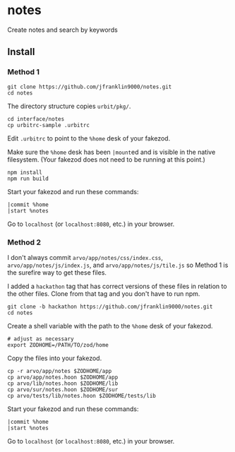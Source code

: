 # notes

Create notes and search by keywords

## Install

### Method 1

```
git clone https://github.com/jfranklin9000/notes.git
cd notes
```

The directory structure copies `urbit/pkg/`.

```
cd interface/notes
cp urbitrc-sample .urbitrc
```

Edit `.urbitrc` to point to the `%home` desk of your fakezod.

Make sure the `%home` desk has been `|mount`ed and is visible
in the native filesystem.  (Your fakezod does not need to be
running at this point.)

```
npm install
npm run build
```

Start your fakezod and run these commands:

```
|commit %home
|start %notes
```

Go to `localhost` (or `localhost:8080`, etc.) in your browser.

### Method 2

I don't always commit `arvo/app/notes/css/index.css`,
`arvo/app/notes/js/index.js`, and `arvo/app/notes/js/tile.js`
so Method 1 is the surefire way to get these files.

I added a `hackathon` tag that has correct versions of
these files in relation to the other files.  Clone from
that tag and you don't have to run npm.

```
git clone -b hackathon https://github.com/jfranklin9000/notes.git
cd notes
```

Create a shell variable with the path to the `%home` desk of your fakezod.

```
# adjust as necessary
export ZODHOME=/PATH/TO/zod/home
```

Copy the files into your fakezod.

```
cp -r arvo/app/notes $ZODHOME/app
cp arvo/app/notes.hoon $ZODHOME/app
cp arvo/lib/notes.hoon $ZODHOME/lib
cp arvo/sur/notes.hoon $ZODHOME/sur
cp arvo/tests/lib/notes.hoon $ZODHOME/tests/lib
```

Start your fakezod and run these commands:

```
|commit %home
|start %notes
```

Go to `localhost` (or `localhost:8080`, etc.) in your browser.
